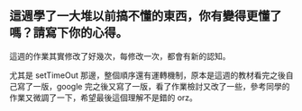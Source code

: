 ## 這週學了一大堆以前搞不懂的東西，你有變得更懂了嗎？請寫下你的心得。

這週的作業其實修改了好幾次，每修改一次，都會有新的認知。

尤其是 setTimeOut 那邊，整個順序還有運轉機制，原本是這週的教材看完之後自己寫了一版，google 完之後又寫了一版，看了作業檢討又改了一些，參考同學的作業又微調了一下，希望最後這個理解不是錯的 orz。